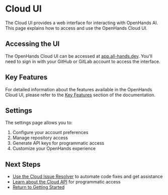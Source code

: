# Cloud UI

The Cloud UI provides a web interface for interacting with OpenHands AI. This page explains how to access and use the OpenHands Cloud UI.

## Accessing the UI

The OpenHands Cloud UI can be accessed at [app.all-hands.dev](https://app.all-hands.dev). You'll need to sign in with your GitHub or GitLab account to access the interface.

<!-- Image will be added in a future update -->
<!-- ![OpenHands Cloud UI](/img/docs/openhands-cloud-ui.png) -->

## Key Features

For detailed information about the features available in the OpenHands Cloud UI, please refer to the [Key Features](../key-features.md) section of the documentation.

## Settings

The settings page allows you to:

1. Configure your account preferences
2. Manage repository access
3. Generate API keys for programmatic access
4. Customize your OpenHands experience

## Next Steps

- [Use the Cloud Issue Resolver](./cloud-issue-resolver.md) to automate code fixes and get assistance
- [Learn about the Cloud API](./cloud-api.md) for programmatic access
- [Return to Getting Started](./openhands-cloud.md)
